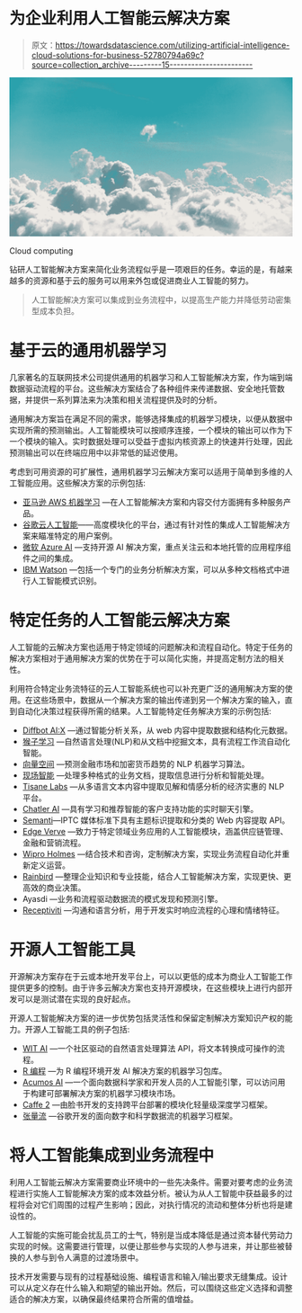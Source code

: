 # 为企业利用人工智能云解决方案

> 原文：<https://towardsdatascience.com/utilizing-artificial-intelligence-cloud-solutions-for-business-52780794a69c?source=collection_archive---------15----------------------->

![](img/d325606bcf94f2dbc38c37ab7518475c.png)

Cloud computing

钻研人工智能解决方案来简化业务流程似乎是一项艰巨的任务。幸运的是，有越来越多的资源和基于云的服务可以用来外包或促进商业人工智能的努力。

> 人工智能解决方案可以集成到业务流程中，以提高生产能力并降低劳动密集型成本负担。

# 基于云的通用机器学习

几家著名的互联网技术公司提供通用的机器学习和人工智能解决方案，作为端到端数据驱动流程的平台。这些解决方案结合了各种组件来传递数据、安全地托管数据，并提供一系列算法来为决策和相关流程提供及时的分析。

通用解决方案旨在满足不同的需求，能够选择集成的机器学习模块，以便从数据中实现所需的预测输出。人工智能模块可以按顺序连接，一个模块的输出可以作为下一个模块的输入。实时数据处理可以受益于虚拟内核资源上的快速并行处理，因此预测输出可以在终端应用中以非常低的延迟使用。

考虑到可用资源的可扩展性，通用机器学习云解决方案可以适用于简单到多维的人工智能应用。这些解决方案的示例包括:

*   [亚马逊 AWS 机器学习](https://aws.amazon.com/machine-learning/) —在人工智能解决方案和内容交付方面拥有多种服务产品。
*   [谷歌云人工智能](https://cloud.google.com/products/ai/)——高度模块化的平台，通过有针对性的集成人工智能解决方案来瞄准特定的用户案例。
*   [微软 Azure AI](https://azure.microsoft.com/en-us/overview/ai-platform/) —支持开源 AI 解决方案，重点关注云和本地托管的应用程序组件之间的集成。
*   [IBM Watson](https://www.ibm.com/watson/) —包括一个专门的业务分析解决方案，可以从多种文档格式中进行人工智能模式识别。

# 特定任务的人工智能云解决方案

人工智能的云解决方案也适用于特定领域的问题解决和流程自动化。特定于任务的解决方案相对于通用解决方案的优势在于可以简化实施，并提高定制方法的相关性。

利用符合特定业务流特征的云人工智能系统也可以补充更广泛的通用解决方案的使用。在这些场景中，数据从一个解决方案的输出传递到另一个解决方案的输入，直到自动化决策过程获得所需的结果。人工智能特定任务解决方案的示例包括:

*   [Diffbot AI:X](https://www.diffbot.com/) —通过智能分析关系，从 web 内容中提取数据和结构化元数据。
*   [猴子学习](https://monkeylearn.com/) —自然语言处理(NLP)和从文档中挖掘文本，具有流程工作流自动化智能。
*   [向量空间](https://vectorspace.ai/index.html) —预测金融市场和加密货币趋势的 NLP 机器学习算法。
*   [现场智能](https://www.spotintelligence.com/) —处理多种格式的业务文档，提取信息进行分析和智能处理。
*   [Tisane Labs](https://tisane.ai/) —从多语言文本内容中提取见解和情感分析的经济实惠的 NLP 平台。
*   [Chatler AI](https://chatler.ai/products/api/) —具有学习和推荐智能的客户支持功能的实时聊天引擎。
*   [Semanti](https://www.semanti.ca/static/docs/)—IPTC 媒体标准下具有主题标识提取和分类的 Web 内容提取 API。
*   [Edge Verve](https://www.edgeverve.com/business-applications/) —致力于特定领域业务应用的人工智能模块，涵盖供应链管理、金融和营销流程。
*   [Wipro Holmes](https://www.wipro.com/holmes/) —结合技术和咨询，定制解决方案，实现业务流程自动化并重新定义运营。
*   [Rainbird](https://rainbird.ai/) —整理企业知识和专业技能，结合人工智能解决方案，实现更快、更高效的商业决策。
*   Ayasdi —业务和流程驱动数据流的模式发现和预测引擎。
*   [Receptiviti](https://www.receptiviti.com/) —沟通和语言分析，用于开发实时响应流程的心理和情绪特征。

# 开源人工智能工具

开源解决方案存在于云或本地开发平台上，可以以更低的成本为商业人工智能工作提供更多的控制。由于许多云解决方案也支持开源模块，在这些模块上进行内部开发可以是测试潜在实现的良好起点。

开源人工智能解决方案的进一步优势包括灵活性和保留定制解决方案知识产权的能力。开源人工智能工具的例子包括:

*   [WIT AI](https://wit.ai/) —一个社区驱动的自然语言处理算法 API，将文本转换成可操作的流程。
*   [R 编程](https://cran.r-project.org/web/views/MachineLearning.html) —为 R 编程环境开发 AI 解决方案的机器学习包库。
*   [Acumos AI](https://www.acumos.org/) —一个面向数据科学家和开发人员的人工智能引擎，可以访问用于构建可部署解决方案的机器学习模块市场。
*   [Caffe 2](https://caffe2.ai/) —由脸书开发的支持跨平台部署的模块化轻量级深度学习框架。
*   [张量流](https://www.tensorflow.org/) —谷歌开发的面向数字和科学数据流的机器学习框架。

# 将人工智能集成到业务流程中

利用人工智能云解决方案需要商业环境中的一些先决条件。需要对要考虑的业务流程进行实施人工智能解决方案的成本效益分析。被认为从人工智能中获益最多的过程将会对它们周围的过程产生影响；因此，对执行情况的流动和整体分析也将是建设性的。

人工智能的实施可能会扰乱员工的士气，特别是当成本降低是通过资本替代劳动力实现的时候。这需要进行管理，以便让那些参与实现的人参与进来，并让那些被替换的人参与到令人满意的过渡场景中。

技术开发需要与现有的过程基础设施、编程语言和输入/输出要求无缝集成。设计可以从定义存在什么输入和期望的输出开始。然后，可以围绕这些定义选择和调整适合的解决方案，以确保最终结果符合所需的值增益。